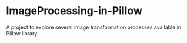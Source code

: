 # ImageProcessing-in-Pillow
A project to explore several image transformation processes available in Pillow  library
